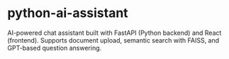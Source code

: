 # python-ai-assistant
AI-powered chat assistant built with FastAPI (Python backend) and React (frontend).  Supports document upload, semantic search with FAISS, and GPT-based question answering.
